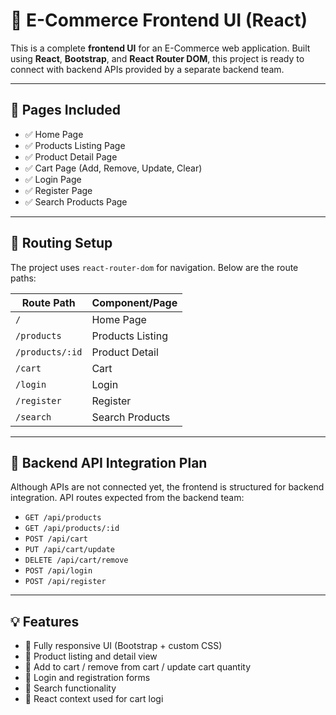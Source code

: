
# 🛒 E-Commerce Frontend UI (React)

This is a complete **frontend UI** for an E-Commerce web application. Built using **React**, **Bootstrap**, and **React Router DOM**, this project is ready to connect with backend APIs provided by a separate backend team.

---

## 📁 Pages Included

- ✅ Home Page
- ✅ Products Listing Page
- ✅ Product Detail Page
- ✅ Cart Page (Add, Remove, Update, Clear)
- ✅ Login Page
- ✅ Register Page
- ✅ Search Products Page

---

## 🔀 Routing Setup

The project uses `react-router-dom` for navigation. Below are the route paths:

| Route Path        | Component/Page         |
|------------------|------------------------|
| `/`              | Home Page              |
| `/products`      | Products Listing       |
| `/products/:id`  | Product Detail         |
| `/cart`          | Cart                   |
| `/login`         | Login                  |
| `/register`      | Register               |
| `/search`        | Search Products        |

---

## 🔌 Backend API Integration Plan

Although APIs are not connected yet, the frontend is structured for backend integration. API routes expected from the backend team:

- `GET /api/products`
- `GET /api/products/:id`
- `POST /api/cart`
- `PUT /api/cart/update`
- `DELETE /api/cart/remove`
- `POST /api/login`
- `POST /api/register`

---

## 💡 Features

- 🔹 Fully responsive UI (Bootstrap + custom CSS)
- 🔹 Product listing and detail view
- 🔹 Add to cart / remove from cart / update cart quantity
- 🔹 Login and registration forms
- 🔹 Search functionality
- 🔹 React context used for cart logi
